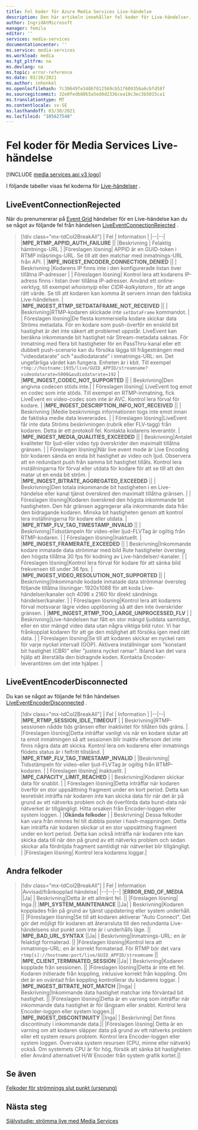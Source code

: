 ```yaml
---
title: Fel koder för Azure Media Services Live-händelse
description: Den här artikeln innehåller fel koder för Live-händelser.
author: IngridAtMicrosoft
manager: femila
editor: ''
services: media-services
documentationcenter: ''
ms.service: media-services
ms.workload: media
ms.tgt_pltfrm: na
ms.devlang: na
ms.topic: error-reference
ms.date: 03/26/2021
ms.author: inhenkel
ms.openlocfilehash: 7c30649fe3486f812569cb51f609356a6cbfd58f
ms.sourcegitcommit: 32e0fedb80b5a5ed0d2336cea18c3ec3b5015ca1
ms.translationtype: MT
ms.contentlocale: sv-SE
ms.lasthandoff: 03/30/2021
ms.locfileid: "105627548"
---
```

# <a name="media-services-live-event-error-codes"></a>Fel koder för Media Services Live-händelse

[!INCLUDE [media services api v3 logo](./includes/v3-hr.md)]

I följande tabeller visas fel koderna för [Live-händelser](live-events-outputs-concept.md) .

## <a name="liveeventconnectionrejected"></a>LiveEventConnectionRejected

När du prenumererar på [Event Grid](../../event-grid/index.yml) händelser för en Live-händelse kan du se något av följande fel från händelsen [LiveEventConnectionRejected](monitoring/media-services-event-schemas.md\#liveeventconnectionrejected) .
> [!div class="mx-tdCol2BreakAll"]
>| Fel | Information |
>|--|--|
>|**MPE_RTMP_APPID_AUTH_FAILURE** ||
>|Beskrivning | Felaktig hämtnings-URL |
>|Föreslagen lösning| APPID är en GUID-token i RTMP inläsnings-URL. Se till att den matchar med inmatnings-URL från API. |
>|**MPE_INGEST_ENCODER_CONNECTION_DENIED** ||
>| Beskrivning |Kodarens IP finns inte i den konfigurerade listan över tillåtna IP-adresser |
>| Föreslagen lösning| Kontrol lera att kodarens IP-adress finns i listan över tillåtna IP-adresser. Använd ett online-verktyg, till exempel *whoismyip* eller *CIDR-kalkylatorn* , för att ange rätt värde.  Se till att kodaren kan komma åt servern innan den faktiska Live-händelsen. |
>|**MPE_INGEST_RTMP_SETDATAFRAME_NOT_RECEIVED** ||
>| Beskrivning|RTMP-kodaren skickade inte `setDataFrame` kommandot. |
>| Föreslagen lösning|De flesta kommersiella kodare skickar data Ströms metadata. För en kodare som push-överför en enskild bit hastighet är det inte säkert att problemet uppstår. LiveEvent kan beräkna inkommande bit hastighet när Stream-metadata saknas.  För inmatning med flera bit hastigheter för en PassThru-kanal eller ett dubbelt push-scenario kan du försöka lägga till frågesträngen med "videodatarate" och "audiodatarate" i inmatnings-URL: en. Det ungefärliga värdet kan fungera. Enheten är i kbit. Till exempel  `rtmp://hostname:1935/live/GUID_APPID/streamname?videodatarate=5000&audiodatarate=192` |
>|**MPE_INGEST_CODEC_NOT_SUPPORTED** ||
>| Beskrivning|Den angivna codecen stöds inte.|
>| Föreslagen lösning| LiveEvent tog emot en codec som inte stöds. Till exempel en RTMP-inmatning, fick LiveEvent en video-codec som inte är AVC.  Kontrol lera förval för kodare. |
>|**MPE_INGEST_DESCRIPTION_INFO_NOT_RECEIVED** ||
>| Beskrivning |Medie beskrivnings informationen togs inte emot innan de faktiska medie data levererades. |
>| Föreslagen lösning|LiveEvent får inte data Ströms beskrivningen (rubrik eller FLV-tagg) från kodaren. Detta är ett protokoll fel. Kontakta kodarens leverantör. |
>|**MPE_INGEST_MEDIA_QUALITIES_EXCEEDED** ||
>| Beskrivning|Antalet kvaliteter för ljud-eller video typ överskrider den maximalt tillåtna gränsen. |
>| Föreslagen lösning|När live event mode är Live Encoding bör kodaren sända en enda bit hastighet av video och ljud.  Observera att en redundant push från samma bit hastighet tillåts. Kontrol lera inställningarna för förval eller utdata för kodare för att se till att den matar ut en enda bit ström. |
>|**MPE_INGEST_BITRATE_AGGREGATED_EXCEEDED** ||
>| Beskrivning|Den totala inkommande bit hastigheten i en Live-händelse eller kanal tjänst överskred den maximalt tillåtna gränsen. |
>| Föreslagen lösning|Kodaren överskred den högsta inkommande bit hastigheten. Den här gränsen aggregerar alla inkommande data från den bidragande kodaren. Minska bit hastigheten genom att kontrol lera inställningarna för kodare eller utdata. |
>|**MPE_RTMP_FLV_TAG_TIMESTAMP_INVALID** ||
>| Beskrivning|Tidsstämpeln för video-eller ljud-FLVTag är ogiltig från RTMP-kodaren. |
>| Föreslagen lösning|Inaktuellt. |
>|**MPE_INGEST_FRAMERATE_EXCEEDED** ||
>| Beskrivning|Inkommande kodare inmatade data strömmar med bild Rute hastigheter översteg den högsta tillåtna 30 fps för kodning av Live-händelser/-kanaler. |
>| Föreslagen lösning|Kontrol lera förval för kodare för att sänka bild frekvensen till under 36 fps. |
>|**MPE_INGEST_VIDEO_RESOLUTION_NOT_SUPPORTED** ||
>| Beskrivning|Inkommande kodade inmatade data strömmar översteg följande tillåtna lösningar: 1920x1088 för att koda Live-händelser/kanaler och 4096 x 2160 för direkt sändnings händelser/kanaler. |
>| Föreslagen lösning|Kontrol lera att kodarens förval motsvarar lägre video upplösning så att den inte överskrider gränsen. |
>|**MPE_INGEST_RTMP_TOO_LARGE_UNPROCESSED_FLV** |
>| Beskrivning|Live-händelsen har fått en stor mängd ljuddata samtidigt, eller en stor mängd video data utan några viktiga bild rutor. Vi har frånkopplat kodaren för att ge den möjlighet att försöka igen med rätt data. |
>| Föreslagen lösning|Se till att kodaren skickar en nyckel ram för varje nyckel intervall (GOP).  Aktivera inställningar som "konstant bit hastighet (CBR)" eller "justera nyckel ramar". Ibland kan det vara hjälp att återställa den bidragnde koden. Kontakta Encoder-leverantören om det inte hjälper. |

## <a name="liveeventencoderdisconnected"></a>LiveEventEncoderDisconnected

Du kan se något av följande fel från händelsen [LiveEventEncoderDisconnected](monitoring/media-services-event-schemas.md\#liveeventencoderdisconnected) .

> [!div class="mx-tdCol2BreakAll"]
>| Fel | Information |
>|--|--|
>|**MPE_RTMP_SESSION_IDLE_TIMEOUT** |
>| Beskrivning|RTMP-sessionen nådde tids gränsen efter inaktivitet för tillåten tids gräns. |
>|Föreslagen lösning|Detta inträffar vanligt vis när en kodare slutar att ta emot inmatningen så att sessionen blir inaktiv eftersom det inte finns några data att skicka. Kontrol lera om kodarens eller inmatnings flödets status är i felfritt tillstånd. |
>|**MPE_RTMP_FLV_TAG_TIMESTAMP_INVALID** |
>|Beskrivning| Tidsstämpeln för video-eller ljud-FLVTag är ogiltig från RTMP-kodaren. |
>| Föreslagen lösning| Inaktuellt. |
>|**MPE_CAPACITY_LIMIT_REACHED** |
>| Beskrivning|Kodaren skickar data för snabbt. |
>| Föreslagen lösning|Detta inträffar när kodaren överför en stor uppsättning fragment under en kort period.  Detta kan teoretiskt inträffa när kodaren inte kan skicka data för när det är på grund av ett nätverks problem och de överförda data burst-data när nätverket är tillgängligt. Hitta orsaken från Encoder-loggen eller system loggen. |
>|**Okända felkoder** |
>| Beskrivning| Dessa felkoder kan vara från minnes fel till dubbla poster i hash-mappningen. Detta kan inträffa när kodaren skickar ut en stor uppsättning fragment under en kort period.  Detta kan också inträffa när kodaren inte kan skicka data till när den på grund av ett nätverks problem och sedan skickar alla fördröjda fragment samtidigt när nätverket blir tillgängligt. |
>|Föreslagen lösning| Kontrol lera kodarens loggar.|

## <a name="other-error-codes"></a>Andra felkoder

> [!div class="mx-tdCol2BreakAll"]
>| Fel | Information |Avvisad/frånkopplad händelse|
>|--|--|--|
>|**ERROR_END_OF_MEDIA** ||Ja|
>| Beskrivning|Detta är ett allmänt fel. ||
>|Föreslagen lösning| Inga.||
>|**MPI_SYSTEM_MAINTENANCE** ||Ja|
>| Beskrivning|Kodaren kopplades från på grund av tjänst uppdatering eller system underhåll. ||
>|Föreslagen lösning|Se till att kodaren aktiverar "Auto Connect". Det gör det möjligt för kodaren att återansluta till den redundanta Live-händelsens slut punkt som inte är i underhålls läge. ||
>|**MPE_BAD_URL_SYNTAX** ||Ja|
>| Beskrivning|Inmatnings-URL: en är felaktigt formaterad. ||
>|Föreslagen lösning|Kontrol lera att inmatnings-URL: en är korrekt formaterad. För RTMP bör det vara `rtmp[s]://hostname:port/live/GUID_APPID/streamname` ||
>|**MPE_CLIENT_TERMINATED_SESSION** ||Ja|
>| Beskrivning|Kodaren kopplade från sessionen.  ||
>|Föreslagen lösning|Detta är inte ett fel. Kodaren initierade från koppling, inklusive korrekt från koppling. Om det är en oväntad från koppling kontrollerar du kodarens loggar. |
>|**MPE_INGEST_BITRATE_NOT_MATCH** ||Inga|
>| Beskrivning|Inkommande data hastighet matchar inte förväntad bit hastighet. ||
>|Föreslagen lösning|Detta är en varning som inträffar när inkommande data hastighet är för långsam eller snabbt. Kontrol lera Encoder-loggen eller system loggen.||
>|**MPE_INGEST_DISCONTINUITY** ||Inga|
>| Beskrivning| Det finns discontinuty i inkommande data.||
>|Föreslagen lösning| Detta är en varning om att kodaren släpper data på grund av ett nätverks problem eller ett system resurs problem. Kontrol lera Encoder-loggen eller system loggen. Övervaka system resursen (CPU, minne eller nätverk) också. Om systemets CPU är för hög, försök att sänka bit hastigheten eller Använd alternativet H/W Encoder från system grafik kortet.||

## <a name="see-also"></a>Se även

[Felkoder för strömnings slut punkt (ursprung)](streaming-endpoint-error-codes.md)

## <a name="next-steps"></a>Nästa steg

[Självstudie: strömma live med Media Services](stream-live-tutorial-with-api.md)
